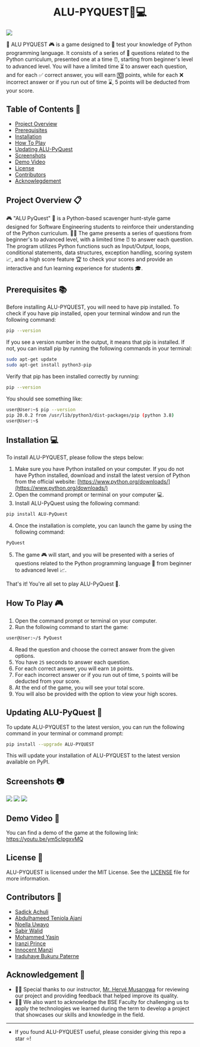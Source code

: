 <h1 align="center">ALU-PYQUEST🐍💻</h1>

<img src="https://github.com/Elhameed/ALU-PYQUEST/blob/main/img/pythonquiz.jpg" />

🐍 ALU PYQUEST 🎮 is a game designed to 🧐 test your knowledge of Python programming language. It consists of a series of 🤔 questions related to the Python curriculum, presented one at a time ⏰, starting from beginner's level to advanced level. You will have a limited time ⏳ to answer each question, and for each ✅ correct answer, you will earn 🔟 points, while for each ❌ incorrect answer or if you run out of time ⌛, 5 points will be deducted from your score.

## Table of Contents 📑
- [Project Overview](#project-overview)
- [Prerequisites](#prerequisites)
- [Installation](#installation)
- [How To Play](#how-to-play)
- [Updating ALU-PyQuest](#updating-alu-pyquest)
- [Screenshots](#screenshots)
- [Demo Video](#demo-video)
- [License](#license)
- [Contributors](#contributors)
- [Acknowlegdement](#acknowledgement)

<h2 id="project-overview">Project Overview 📋</h2>

🎮 "ALU PyQuest" 🐍 is a Python-based scavenger hunt-style game designed for Software Engineering students to reinforce their understanding of the Python curriculum. 🕵️‍♀️ The game presents a series of questions from beginner's to advanced level, with a limited time ⏰ to answer each question. The program utilizes Python functions such as Input/Output, loops, conditional statements, data structures, exception handling, scoring system 📈, and a high score feature 🏆 to check your scores and provide an interactive and fun learning experience for students 🎓.

<h2 id="prerequisites">Prerequisites 📚</h2> 

Before installing ALU-PYQUEST, you will need to have pip installed. To check if you have pip installed, open your terminal window and run the following command:
```sh
pip --version
```

If you see a version number in the output, it means that pip is installed. If not, you can install pip by running the following commands in your terminal:
```sh
sudo apt-get update
sudo apt-get install python3-pip
```

Verify that pip has been installed correctly by running:
```sh
pip --version
```

You should see something like:
```sh
user@User:~$ pip --version
pip 20.0.2 from /usr/lib/python3/dist-packages/pip (python 3.8)
user@User:~$
```

<h2 id="installation">Installation 💻</h2>  

To install ALU-PYQUEST, please follow the steps below:
1. Make sure you have Python installed on your computer. If you do not have Python installed, download and install the latest version of Python from the official website: [https://www.python.org/downloads/](https://www.python.org/downloads/)
2. Open the command prompt or terminal on your computer 💻.
3. Install ALU-PyQuest using the following command:
```sh
pip install ALU-PyQuest
```
4. Once the installation is complete, you can launch the game by using the following command:
```sh
PyQuest
```
5. The game 🎮 will start, and you will be presented with a series of questions related to the Python programming language 🐍 from beginner to advanced level 📈.

That's it! You're all set to play ALU-PyQuest 🎉.

<h2 id="how-to-play">How To Play 🎮</h2> 

1. Open the command prompt or terminal on your computer.
2. Run the following command to start the game:
```sh
user@User:~/$ PyQuest
```
4. Read the question and choose the correct answer from the given options.
5. You have `25` seconds to answer each question.
6. For each correct answer, you will earn `10` points.
7. For each incorrect answer or if you run out of time, `5` points will be deducted from your score.
8. At the end of the game, you will see your total score.
9. You will also be provided with the option to view your high scores.

<h2 id="updating-alu-pyquest">Updating ALU-PyQuest 🔄</h2>

To update ALU-PYQUEST to the latest version, you can run the following command in your terminal or command prompt:
```sh
pip install --upgrade ALU-PYQUEST
```
This will update your installation of ALU-PYQUEST to the latest version available on PyPI.

<h2 id="screenshots">Screenshots 📷</h2> 

<div>
  <img src="https://github.com/Elhameed/ALU-PYQUEST/blob/main/img/screenshot1.PNG" />
  <img src="https://github.com/Elhameed/ALU-PYQUEST/blob/main/img/screenshot2.PNG" />
  <img src="https://github.com/Elhameed/ALU-PYQUEST/blob/main/img/screenshot3.PNG" />
</div>

<h2 id="demo-video">Demo Video 🎥</h2> 

You can find a demo of the game at the following link: <a href="https://youtu.be/ym5cIpgxvMQ" target="_blank">https://youtu.be/ym5cIpgxvMQ</a>

<h2 id="license">License 📄</h2> 

ALU-PYQUEST is licensed under the MIT License. See the [LICENSE](./LICENSE) file for more information.

<h2 id="contributors">Contributors 👥</h2>  

- [Sadick Achuli](https://github.com/Sadickachuli)
- [Abdulhameed Teniola Ajani](https://github.com/Elhameed)
- [Noella Uwayo](https://github.com/n-uwayo)
- [Sabir Walid](https://github.com/SabirWalid)
- [Mohammed Yasin](https://github.com/MohamedAYasin)
- [Iranzi Prince](https://github.com/iranziprince01)
- [Innocent Manzi](https://github.com/innocentmanzi)
- [Iraduhaye Bukuru Paterne](https://github.com/IraduhayeBukuruPaterne1)

<h2 id="acknowledgement">Acknowledgement 🙏</h2> 

- 👏🏼 Special thanks to our instructor, [Mr. Hervé Musangwa](https://www.linkedin.com/in/hervé-musangwa-67478a112/) for reviewing our project and providing feedback that helped improve its quality.
- 👨‍🏫 We also want to acknowledge the BSE Faculty for challenging us to apply the technologies we learned during the term to develop a project that showcases our skills and knowledge in the field.

----------
- If you found ALU-PYQUEST useful, please consider giving this repo a star ⭐️!
